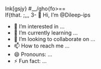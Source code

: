 Ink[gsjy} #__/gho{fo>==  
If{that.  ;,,, 3- 👋 Hi, I’m @Dileep-ips
- 👀 I’m interested in ...
- 🌱 I’m currently learning ...
- 💞️ I’m looking to collaborate on ...
- 📫 How to reach me ...
- 😄 Pronouns: ...
- ⚡ Fun fact: ...

<!---
Dileep-ips/Dileep-ips is a ✨ special ✨ repository because its `README.md` (this file) appears on your GitHub profile.
You can click the Preview link to take a look at your changes.
--->

